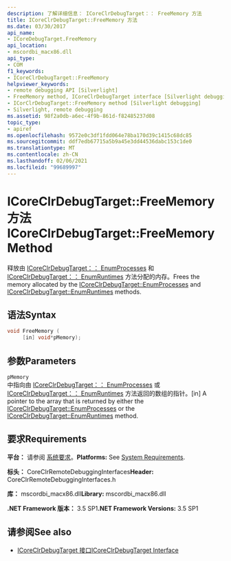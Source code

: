```yaml
---
description: 了解详细信息： ICoreClrDebugTarget：： FreeMemory 方法
title: ICoreClrDebugTarget::FreeMemory 方法
ms.date: 03/30/2017
api_name:
- ICoreDebugTarget.FreeMemory
api_location:
- mscordbi_macx86.dll
api_type:
- COM
f1_keywords:
- ICoreClrDebugTarget::FreeMemory
helpviewer_keywords:
- remote debugging API [Silverlight]
- FreeMemory method, ICoreClrDebugTarget interface [Silverlight debugging]
- ICorClrDebugTarget::FreeMemory method [Silverlight debugging]
- Silverlight, remote debugging
ms.assetid: 98f2a0db-a6ec-4f9b-861d-f82485237d08
topic_type:
- apiref
ms.openlocfilehash: 9572e0c3df1fdd064e78ba170d39c1415c68dc85
ms.sourcegitcommit: ddf7edb67715a5b9a45e3dd44536dabc153c1de0
ms.translationtype: MT
ms.contentlocale: zh-CN
ms.lasthandoff: 02/06/2021
ms.locfileid: "99689997"
---
```

# <a name="icoreclrdebugtargetfreememory-method"></a><span data-ttu-id="94daa-103">ICoreClrDebugTarget::FreeMemory 方法</span><span class="sxs-lookup"><span data-stu-id="94daa-103">ICoreClrDebugTarget::FreeMemory Method</span></span>

<span data-ttu-id="94daa-104">释放由 [ICoreClrDebugTarget：： EnumProcesses](icoreclrdebugtarget-enumprocesses-method.md) 和 [ICoreClrDebugTarget：： EnumRuntimes](icoreclrdebugtarget-enumruntimes-method.md) 方法分配的内存。</span><span class="sxs-lookup"><span data-stu-id="94daa-104">Frees the memory allocated by the [ICoreClrDebugTarget::EnumProcesses](icoreclrdebugtarget-enumprocesses-method.md) and [ICoreClrDebugTarget::EnumRuntimes](icoreclrdebugtarget-enumruntimes-method.md) methods.</span></span>  
  
## <a name="syntax"></a><span data-ttu-id="94daa-105">语法</span><span class="sxs-lookup"><span data-stu-id="94daa-105">Syntax</span></span>  
  
```cpp  
void FreeMemory (  
     [in] void*pMemory);  
```  
  
## <a name="parameters"></a><span data-ttu-id="94daa-106">参数</span><span class="sxs-lookup"><span data-stu-id="94daa-106">Parameters</span></span>  

 `pMemory`  
 <span data-ttu-id="94daa-107">中指向由 [ICoreClrDebugTarget：： EnumProcesses](icoreclrdebugtarget-enumprocesses-method.md) 或 [ICoreClrDebugTarget：： EnumRuntimes](icoreclrdebugtarget-enumruntimes-method.md) 方法返回的数组的指针。</span><span class="sxs-lookup"><span data-stu-id="94daa-107">[in] A pointer to the array that is returned by either the [ICoreClrDebugTarget::EnumProcesses](icoreclrdebugtarget-enumprocesses-method.md) or the [ICoreClrDebugTarget::EnumRuntimes](icoreclrdebugtarget-enumruntimes-method.md) method.</span></span>  
  
## <a name="requirements"></a><span data-ttu-id="94daa-108">要求</span><span class="sxs-lookup"><span data-stu-id="94daa-108">Requirements</span></span>  

 <span data-ttu-id="94daa-109">**平台：** 请参阅 [系统要求](../../get-started/system-requirements.md)。</span><span class="sxs-lookup"><span data-stu-id="94daa-109">**Platforms:** See [System Requirements](../../get-started/system-requirements.md).</span></span>  
  
 <span data-ttu-id="94daa-110">**标头：** CoreClrRemoteDebuggingInterfaces</span><span class="sxs-lookup"><span data-stu-id="94daa-110">**Header:** CoreClrRemoteDebuggingInterfaces.h</span></span>  
  
 <span data-ttu-id="94daa-111">**库：** mscordbi_macx86.dll</span><span class="sxs-lookup"><span data-stu-id="94daa-111">**Library:** mscordbi_macx86.dll</span></span>  
  
 <span data-ttu-id="94daa-112">**.NET Framework 版本：** 3.5 SP1</span><span class="sxs-lookup"><span data-stu-id="94daa-112">**.NET Framework Versions:** 3.5 SP1</span></span>  
  
## <a name="see-also"></a><span data-ttu-id="94daa-113">请参阅</span><span class="sxs-lookup"><span data-stu-id="94daa-113">See also</span></span>

- [<span data-ttu-id="94daa-114">ICoreClrDebugTarget 接口</span><span class="sxs-lookup"><span data-stu-id="94daa-114">ICoreClrDebugTarget Interface</span></span>](icoreclrdebugtarget-interface.md)
